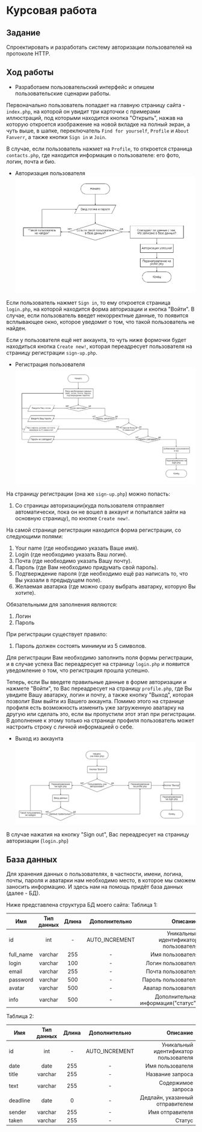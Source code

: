 # Курсовая работа
## Задание
Спроектировать и разработать систему авторизации пользователей на протоколе HTTP.
## Ход работы
- Разработаем пользовательский интерфейс и опишем пользовательские сценарии работы.

Первоначально пользователь попадает на главную страницу сайта - `index.php`, на которой он увидит три карточки с примерами иллюстраций, под которыми находится кнопка "Открыть", нажав на которую откроется изображение на новой вкладке на полный экран, а чуть выше, в шапке, переключатель `Find for yourself`, `Profile` и `About Fanverr`, а также кнопки `Sign in` и `Join`.

В случае, если пользователь нажмет на `Profile`, то откроется страница `contacts.php`, где находится информация о пользователе: его фото, логин, почта и био. 

- Авторизация пользователя
![Рис. 1 - Авторизация](https://github.com/AnnaNapolskikh/Anna-lab/blob/main/1img.jpg)

Если пользователь нажмет `Sign in`, то ему откроется страница `login.php`, на которой находится форма авторизации и кнопка "Войти". 
В случае, если пользователь введет некорректные данные, то появится всплывающее окно, которое уведомит о том, что такой пользователь не найден.


Если у пользователя ещё нет аккаунта, то чуть ниже формочки будет находиться кнопка `Create new!`, которая переадресует пользователя на страницу регистрации `sign-up.php`.

- Регистрация пользователя
![Рис. 2 - Регистрация](https://github.com/AnnaNapolskikh/Anna-lab/blob/main/3img.jpg)

На страницу регистрации (она же `sign-up.php`) можно попасть:
1. Со страницы авторизации(куда пользователя отправляет автоматически, пока он не вошел в аккаунт и попытался зайти на основную страницу), по кнопке `Create new!`.

На самой странице регистрации находится форма регистрации, со следующими полями:
1. Your name (где необходимо указать Ваше имя).
2. Login (где необходимо указать Ваш логин).
3. Почта (где необходимо указать Вашу почту).
4. Пароль (где Вам необходимо придумать свой пароль).
5. Подтверждение пароля (где необходимо ещё раз написать то, что Вы указали в предыдущем поле).
6. Желаемая аватарка (где можно сразу выбрать аватарку, которую Вы хотите).

Обязательными для заполнения являются:
1. Логин
2. Пароль

При регистрации существует правило:
1. Пароль должен состоять минимум из 5 символов.

Для регистрации Вам необходимо заполнить поля формы регистрации, и в случае успеха Вас переадресует на страницу `login.php` и появится уведомление о том, что регистрация прошла успешно.



Теперь, если Вы введете правильные данные в форме авторизации и нажмете "Войти", то Вас переадресует на страницу `profile.php`, где Вы увидите Вашу аватарку, логин и почту, а также кнопку "Выход", которая позволит Вам выйти из Вашего аккаунта. Помимо этого на странице профиля есть возможность изменить уже загруженную аватарку на другую или сделать это, если вы пропустили этот этап при регистрации. В дополнение к этому только на странице профиля пользователь может настроить строку с личной информацией о себе.

- Выход из аккаунта
![Рис. 3 - Выход](https://github.com/AnnaNapolskikh/Anna-lab/blob/main/2img.jpg)

В случае нажатия на кнопку "Sign out", Вас переадресует на страницу авторизации (`login.php`)



## База данных

Для хранения данных о пользователях, в частности, имени, логина, почты, пароля и аватарки нам необходимо место, в которое мы сможем заносить информацию. И здесь нам на помощь придёт база данных (далее - БД). 

Ниже представлена структура БД моего сайта:
Таблица 1: 

| Имя | Тип данных | Длина| Дополнительно| Описание |
|----------|:----------:|:----------:|:------:| ----------:|
| id | int | - | AUTO_INCREMENT | Уникальный идентификатор пользователя |
| full_name | varchar | 255 | - | Имя пользователя |
| login | varchar | 100 | - | Логин пользователя|
| email | varchar | 255 | - | Почта пользователя |
| password | varchar | 500 | - | Пароль пользователя |
| avatar | varchar | 500 | - | Аватар пользователя |
| info | varchar | 500 | - | Дополнительная информация("статус") |

Таблица 2: 

| Имя | Тип данных | Длина| Дополнительно| Описание |
|----------|:----------:|:----------:|:------:| ----------:|
| id | int | - | AUTO_INCREMENT | Уникальный идентификатор пользователя |
| date | date | 255 | - | Имя пользователя |
| title | varchar | 255 | - | Название запроса|
| text | varchar | 255 | - | Содержимое запроса |
| deadline | date | 0 | - | Дедлайн, указанный отправителем |
| sender | varchar | 255 | - | Имя отправителя |
| taken | varchar | 255 | - | Статус |


